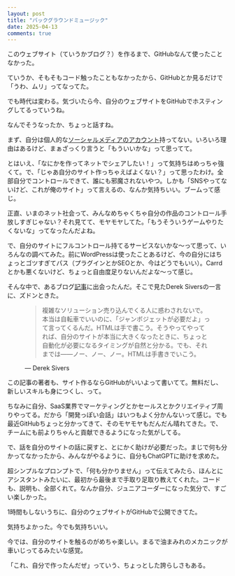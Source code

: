 ```yaml
---
layout: post
title: "バックグラウンドミュージック"
date: 2025-04-13
comments: true
---
```


このウェブサイト（ていうかブログ？）を作るまで、GitHubなんて使ったことなかった。

ていうか、そもそもコード触ったこともなかったから、GitHubとか見るだけで「うわ、ムリ」ってなってた。

でも時代は変わる。気づいたら今、自分のウェブサイトをGitHubでホスティングしてるっていうね。

なんでそうなったか、ちょっと話すね。

まず、自分は個人的な[ソーシャルメディアのアカウント](https://ekr.blog/jp/unsocial/)持ってない。いろいろ理由はあるけど、まぁざっくり言うと「もういいかな」って思ってて。

とはいえ、「なにかを作ってネットでシェアしたい！」って気持ちはめっちゃ強くて。で、「じゃあ自分のサイト作っちゃえばよくない？」って思ったわけ。全部自分でコントロールできて、誰にも邪魔されないやつ。しかも「SNSやってないけど、これが俺のサイト」って言えるの、なんか気持ちいい。ブームって感じ。

正直、いまのネット社会って、みんなめちゃくちゃ自分の作品のコントロール手放しすぎじゃない？それ見てて、モヤモヤしてた。「もうそういうゲームやりたくないな」ってなったんだよね。

で、自分のサイトにフルコントロール持てるサービスないかな〜って思って、いろんなの調べてみた。前にWordPressは使ったことあるけど、今の自分にはちょっとゴツすぎてパス（プラグインとかSEOとか、今はどうでもいい）。Carrdとかも悪くないけど、ちょっと自由度足りないんだよな〜って感じ。

そんな中で、あるブログ[記事](https://parsam.io/website)に出会ったんだ。そこで見たDerek Siversの一言に、ズドンときた。

<figure>
  <blockquote>
複雑なソリューション売り込んでくる人に惑わされないで。本当は自転車でいいのに、「ジャンボジェットが必要だよ」って言ってくるんだ。HTMLは手で書こう。そうやってやってれば、自分のサイトが本当に大きくなったときに、ちょっと自動化が必要になるタイミングが自然と分かる。でも、それまでは――ノー、ノー、ノー。HTMLは手書きでいこう。
</blockquote>
  <figcaption>— Derek Sivers</figcaption>
</figure>

この記事の著者も、サイト作るならGitHubがいいよって書いてて。無料だし、新しいスキルも身につくし、って。

ちなみに自分、SaaS業界でマーケティングとかセールスとかクリエイティブ周りやってる。だから「開発っぽい会話」はいつもよく分かんないって感じ。でも最近GitHubちょっと分かってきて、そのモヤモヤもだんだん晴れてきた。で、チームにも前よりちゃんと貢献できるようになった気がしてる。

で、話を自分のサイトの話に戻すと、とにかく助けが必要だった。まじで何も分かってなかったから、みんながやるように、自分もChatGPTに助けを求めた。

超シンプルなプロンプトで、「何も分かりません」って伝えてみたら、ほんとにアシスタントみたいに、最初から最後まで手取り足取り教えてくれた。コードも、説明も、全部くれて。なんか自分、ジュニアコーダーになった気分で、すごい楽しかった。

1時間もしないうちに、自分のウェブサイトがGitHubで公開できてた。

気持ちよかった。今でも気持ちいい。

今では、自分のサイトを触るのがめちゃ楽しい。まるで油まみれのメカニックが車いじってるみたいな感覚。

「これ、自分で作ったんだぜ」っていう、ちょっとした誇らしさもある。
